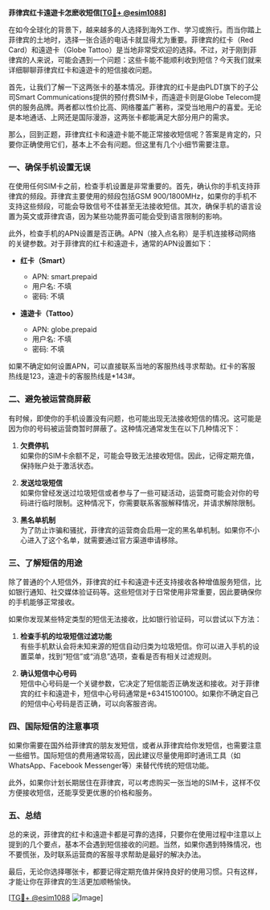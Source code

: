 **菲律宾红卡遠遊卡怎麽收短信[[TG💪+ @esim1088](https://t.me/s/esim1088)]**

在如今全球化的背景下，越来越多的人选择到海外工作、学习或旅行。而当你踏上菲律宾的土地时，选择一张合适的电话卡就显得尤为重要。菲律宾的红卡（Red Card）和遠遊卡（Globe Tattoo）是当地非常受欢迎的选择。不过，对于刚到菲律宾的人来说，可能会遇到一个问题：这些卡能不能顺利收到短信？今天我们就来详细聊聊菲律宾红卡和遠遊卡的短信接收问题。

首先，让我们了解一下这两张卡的基本情况。菲律宾的红卡是由PLDT旗下的子公司Smart Communications提供的预付费SIM卡，而遠遊卡则是Globe Telecom提供的服务品牌。两者都以性价比高、网络覆盖广著称，深受当地用户的喜爱。无论是本地通话、上网还是国际漫游，这两张卡都能满足大部分用户的需求。

那么，回到正题，菲律宾红卡和遠遊卡能不能正常接收短信呢？答案是肯定的，只要你正确使用它们，基本上不会有问题。但这里有几个小细节需要注意。

### **一、确保手机设置无误**

在使用任何SIM卡之前，检查手机设置是非常重要的。首先，确认你的手机支持菲律宾的频段。菲律宾主要使用的频段包括GSM 900/1800MHz，如果你的手机不支持这些频段，可能会导致信号不佳甚至无法接收短信。其次，确保手机的语言设置为英文或菲律宾语，因为某些功能界面可能会受到语言限制的影响。

此外，检查手机的APN设置是否正确。APN（接入点名称）是手机连接移动网络的关键参数。对于菲律宾的红卡和遠遊卡，通常的APN设置如下：

- **红卡（Smart）**
  - APN: smart.prepaid
  - 用户名: 不填
  - 密码: 不填

- **遠遊卡（Tattoo）**
  - APN: globe.prepaid
  - 用户名: 不填
  - 密码: 不填

如果不确定如何设置APN，可以直接联系当地的客服热线寻求帮助。红卡的客服热线是123，遠遊卡的客服热线是*143#。

### **二、避免被运营商屏蔽**

有时候，即使你的手机设置没有问题，也可能出现无法接收短信的情况。这可能是因为你的号码被运营商暂时屏蔽了。这种情况通常发生在以下几种情况下：

1. **欠费停机**  
   如果你的SIM卡余额不足，可能会导致无法接收短信。因此，记得定期充值，保持账户处于激活状态。

2. **发送垃圾短信**  
   如果你曾经发送过垃圾短信或者参与了一些可疑活动，运营商可能会对你的号码进行临时限制。这种情况下，你需要联系客服解释情况，并请求解除限制。

3. **黑名单机制**  
   为了防止诈骗和骚扰，菲律宾的运营商会启用一定的黑名单机制。如果你不小心进入了这个名单，就需要通过官方渠道申请移除。

### **三、了解短信的用途**

除了普通的个人短信外，菲律宾的红卡和遠遊卡还支持接收各种增值服务短信，比如银行通知、社交媒体验证码等。这些短信对于日常使用非常重要，因此要确保你的手机能够正常接收。

如果你发现某些特定类型的短信无法接收，比如银行验证码，可以尝试以下方法：

1. **检查手机的垃圾短信过滤功能**  
   有些手机默认会将未知来源的短信自动归类为垃圾短信。你可以进入手机的设置菜单，找到“短信”或“消息”选项，查看是否有相关过滤规则。

2. **确认短信中心号码**  
   短信中心号码是一个关键参数，它决定了短信能否正确发送和接收。对于菲律宾的红卡和遠遊卡，短信中心号码通常是+63415100100。如果你不确定自己的短信中心号码是否正确，可以向客服咨询。

### **四、国际短信的注意事项**

如果你需要在国外给菲律宾的朋友发短信，或者从菲律宾给你发短信，也需要注意一些细节。国际短信的费用通常较高，因此建议尽量使用即时通讯工具（如WhatsApp、Facebook Messenger等）来替代传统的短信功能。

此外，如果你计划长期居住在菲律宾，可以考虑购买一张当地的SIM卡，这样不仅方便接收短信，还能享受更优惠的价格和服务。

### **五、总结**

总的来说，菲律宾的红卡和遠遊卡都是可靠的选择，只要你在使用过程中注意以上提到的几个要点，基本不会遇到短信接收的问题。当然，如果你遇到特殊情况，也不要慌张，及时联系运营商的客服寻求帮助是最好的解决办法。

最后，无论你选择哪张卡，都要记得定期充值并保持良好的使用习惯。只有这样，才能让你在菲律宾的生活更加顺畅愉快。

[[TG💪+ @esim1088](https://t.me/s/esim1088) ![Image](https://i.postimg.cc/4NQfJmqS/Snipaste-2025-05-13-00-14-12.png)]